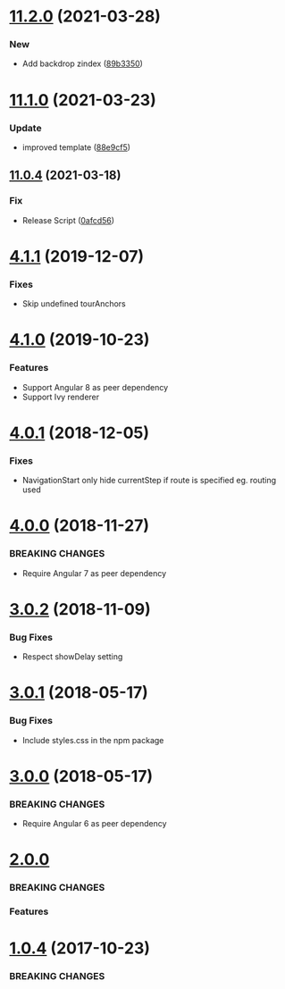 # [11.2.0](https://github.com/alvaro-octal/ngx-tour-ngx-popper/compare/v11.1.0...v11.2.0) (2021-03-28)


### New

* Add backdrop zindex ([89b3350](https://github.com/alvaro-octal/ngx-tour-ngx-popper/commit/89b33504c9d2e9b6726d20a96dd4d462348bc421))

# [11.1.0](https://github.com/alvaro-octal/ngx-tour-ngx-popper/compare/v11.0.4...v11.1.0) (2021-03-23)


### Update

* improved template ([88e9cf5](https://github.com/alvaro-octal/ngx-tour-ngx-popper/commit/88e9cf557cab0290446576298736a495df33207b))

## [11.0.4](https://github.com/alvaro-octal/ngx-tour-ngx-popper/compare/v11.0.3...v11.0.4) (2021-03-18)


### Fix

* Release Script ([0afcd56](https://github.com/alvaro-octal/ngx-tour-ngx-popper/commit/0afcd56e71a35a3d82872c8b07e9c07c2afc0ad2))

<a name="4.1.1"></a>

# [4.1.1](https://github.com/isaacplmann/ngx-tour) (2019-12-07)

### Fixes

- Skip undefined tourAnchors

<a name="4.1.0"></a>

# [4.1.0](https://github.com/isaacplmann/ngx-tour) (2019-10-23)

### Features

- Support Angular 8 as peer dependency
- Support Ivy renderer

<a name="4.0.1"></a>

# [4.0.1](https://github.com/isaacplmann/ngx-tour) (2018-12-05)

### Fixes

- NavigationStart only hide currentStep if route is specified eg. routing used

<a name="4.0.0"></a>

# [4.0.0](https://github.com/isaacplmann/ngx-tour) (2018-11-27)

### BREAKING CHANGES

- Require Angular 7 as peer dependency

<a name="3.0.2"></a>

# [3.0.2](https://github.com/isaacplmann/ngx-tour) (2018-11-09)

### Bug Fixes

- Respect showDelay setting

<a name="3.0.1"></a>

# [3.0.1](https://github.com/isaacplmann/ngx-tour) (2018-05-17)

### Bug Fixes

- Include styles.css in the npm package

<a name="3.0.0"></a>

# [3.0.0](https://github.com/isaacplmann/ngx-tour) (2018-05-17)

### BREAKING CHANGES

- Require Angular 6 as peer dependency

<a name="2.0.0"></a>

# [2.0.0](https://github.com/isaacplmann/ngx-tour)

### BREAKING CHANGES

### Features

<a name="1.0.4"></a>

# [1.0.4](https://github.com/isaacplmann/ngx-tour) (2017-10-23)

### BREAKING CHANGES
